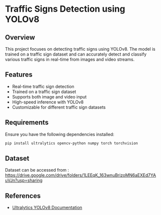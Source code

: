# Traffic Signs Detection using YOLOv8

## Overview
This project focuses on detecting traffic signs using YOLOv8. The model is trained on a traffic sign dataset and can accurately detect and classify various traffic signs in real-time from images and video streams.

## Features
- Real-time traffic sign detection
- Trained on a traffic sign dataset
- Supports both image and video input
- High-speed inference with YOLOv8
- Customizable for different traffic sign datasets

## Requirements
Ensure you have the following dependencies installed:

```bash
pip install ultralytics opencv-python numpy torch torchvision
```

## Dataset
Dataset can be accessed from : https://drive.google.com/drive/folders/1LEEqK_163wnuBrizoMN6aEXEd7YAuVJn?usp=sharing

## References
- [Ultralytics YOLOv8 Documentation](https://docs.ultralytics.com/)

